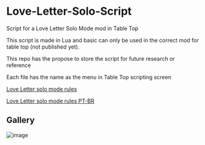 # Love-Letter-Solo-Script
Script for a Love Letter Solo Mode mod in Table Top 

This script is made in Lua and basic can only be used in the correct mod for table top (not published yet).

This repo has the propose to store the script for future research or reference

Each file has the name as the menu in Table Top scripting screen

[Love Letter solo mode rules](https://boardgamegeek.com/file/download_redirect/8d6322e579392f955d6b00b421f754d123067feb8c0bab7d/love_letter_solitaire_v110.pdf)

[Love Letter solo mode rules PT-BR](https://ludopedia-anexos.nyc3.digitaloceanspaces.com/love_letter_love_letter_variante_solo_159655.pdf)

## Gallery

![image](https://user-images.githubusercontent.com/19805404/192130237-b3e69690-705f-4b25-a2dd-cd7204f0ac60.png)
